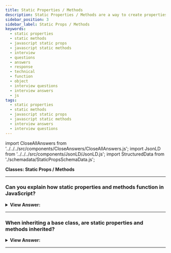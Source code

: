 ```yaml
---
title: Static Properties / Methods
description: Static Properties / Methods are a way to create properties and methods that are shared by all instances of a class. JavaScript Frontend Interview Questions
sidebar_position: 3
sidebar_label: Static Props / Methods
keywords:
  - static properties
  - static methods
  - javascript static props
  - javascript static methods
  - interview
  - questions
  - answers
  - response
  - technical
  - function
  - object
  - interview questions
  - interview answers
  - js
tags:
  - static properties
  - static methods
  - javascript static props
  - javascript static methods
  - interview answers
  - interview questions
---
```


import CloseAllAnswers from '../../../src/components/CloseAnswers/CloseAllAnswers.js';
import JsonLD from '../../../src/components/JsonLD/JsonLD.js';
import StructuredData from './schemadata/StaticPropsSchemaData.js';

<JsonLD data={StructuredData} />

<head>
  <title>Static Properties / Methods | JavaScript Interview Answers</title>
</head>

**Classes: Static Props / Methods**

<CloseAllAnswers />

---

### Can you explain how static properties and methods function in JavaScript?

<details>
  <summary><strong>View Answer:</strong></summary>
  <div>
  <div><strong>Interview Response:</strong> The static keyword defines a static method or property for a class. Neither static methods nor static properties get called on class instances, and instead, they get called on the class itself. Static methods are often utility functions, such as functions to create or clone objects. In contrast, static properties are helpful for caches, fixed-configuration, or any other data you do not need to get replicated across instances. To call a static method or property within another static method of the same class, you can use the “this” keyword.
</div><br />
  <div>
  
  <strong>Syntax:</strong><br /><br />

  <div></div>

```js
Method: static methodName() { ... }

Property: static propertyName [= value]
```

  </div><br />
  <div><strong className="codeExample">Code Example:</strong> Static Method and Static Property<br /><br />

  <div></div>

```js
class User {
  static staticProp = 'I see you...'; // static property
  static staticMethod() {
    // static method
    console.log(this === User);
    console.log(this.staticProp);
  }
}

User.staticMethod(); // true, I see you...

//////////////////////////////////////

// That does the same as assigning it as a property directly:

class User {}

// The value of this in User.staticMethod() call is the class constructor User itself
User.staticMethod = function () {
  console.log(this === User);
};

User.staticMethod(); // true
```

:::note
The easiest way to remember how static methods work is to always call the method on the class name directly. Example: Rabbit.methodName - We are not required to declare a new Class Object for static methods or properties (class fields).
:::

  </div>
  </div>
</details>

---

### When inheriting a base class, are static properties and methods inherited?

<details>
  <summary><strong>View Answer:</strong></summary>
  <div>
  <div><strong>Interview Response:</strong> Yes, both static properties and methods get inherited by default.
</div><br />
  <div><strong className="codeExample">Code Example:</strong> Static Property and Method Inheritance<br /><br />

  <div></div>

```js
class Animal {
  static planet = 'Earth';

  constructor(name, speed) {
    this.speed = speed;
    this.name = name;
  }

  run(speed = 0) {
    this.speed += speed;
    alert(`${this.name} runs with speed ${this.speed}.`);
  }

  static compare(animalA, animalB) {
    return animalA.speed - animalB.speed;
  }
}

// Inherit from Animal
class Rabbit extends Animal {
  hide() {
    alert(`${this.name} hides!`);
  }
}

let rabbits = [new Rabbit('White Rabbit', 10), new Rabbit('Black Rabbit', 5)];

rabbits.sort(Rabbit.compare);

rabbits[0].run(); // Black Rabbit runs with speed 5.

alert(Rabbit.planet); // Earth
```

  </div>
  </div>
</details>

---

